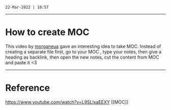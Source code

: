 `22-Mar-2022 | 18:57`



---
# How to create MOC

This video by [morganeua](https://www.youtube.com/channel/UCVCaYGoX8UXU7N7v5KdvkiQ) gave an interesting idea to take MOC.
Instead of creating a separate file first, go to your MOC , type your notes, then give a heading as backlink, then open the new notes, cut the content from MOC and paste it <3



---
# Reference
https://www.youtube.com/watch?v=L9SLlxaEEXY 
[[MOC]]
